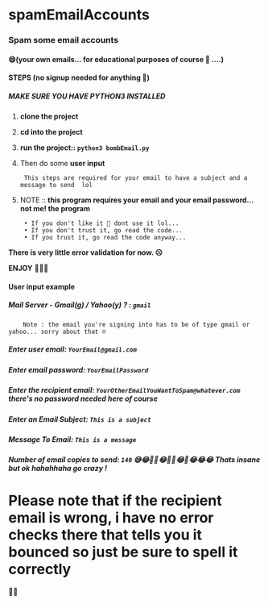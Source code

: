 # spamEmailAccounts
### Spam some email accounts
#### 😄(your own emails... for educational purposes of course 🤨 ....)


#### STEPS (no signup needed for anything 🤪)

##### MAKE SURE YOU HAVE PYTHON3 INSTALLED

1. **clone the project**

2. **cd into the project**

3. **run the project:: `python3 bombEmail.py`**

4. Then do some **user input**

        This steps are required for your email to have a subject and a message to send  lol

5. NOTE :: **this program requires your email and your email password... not me! the program**

        • If you don't like it 🤷 dont use it lol...
        • If you don't trust it, go read the code...
        • If you trust it, go read the code anyway...

**There is very little error validation for now. ☹️**

**ENJOY** 🤪🔥💦


#### User input example

##### Mail Server - Gmail(g) / Yahoo(y) ? : `gmail`
        Note : the email you're signing into has to be of type gmail or yahoo... sorry about that ☹️

##### Enter user email: `YourEmail@gmail.com`

##### Enter email password: `YourEmailPassword`

##### Enter the recipient email: `YourOtherEmailYouWantToSpam@whatever.com` **there's no password needed here of course**

##### Enter an Email Subject: `This is a subject`
##### Message To Email: `This is a message`
##### Number of email copies to send: `140` 😅😂🤣🤣😂🤣🤣😂🤣😂😂😂 Thats insane but ok hahahhaha go crazy !



# Please note that if the recipient email is wrong, i have no error checks there that tells you it bounced so just be sure to spell it correctly

🙌🏽

